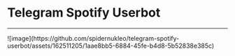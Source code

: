 <h1>Telegram Spotify Userbot</h1>
<hr>
![image](https://github.com/spidernukleo/telegram-spotify-userbot/assets/162511205/1aae8bb5-6884-45fe-b4d8-5b52838e385c)

